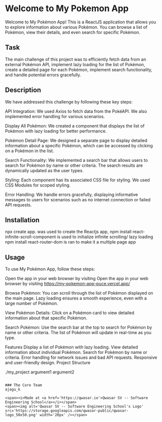 # Welcome to My Pokemon App
Welcome to My Pokémon App! This is a ReactJS application that allows you to explore information about various Pokémon.
You can browse a list of Pokémon, view their details, and even search for specific Pokémon.

## Task
The main challenge of this project was to efficiently fetch data from an external Pokémon API, implement lazy loading for the list of Pokémon, create a detailed page for each Pokémon, implement search functionality, and handle potential errors gracefully.

## Description
We have addressed this challenge by following these key steps:

API Integration: We used Axios to fetch data from the PokéAPI. We also implemented error handling for various scenarios.

Display All Pokémon: We created a component that displays the list of Pokémon with lazy loading for better performance.

Pokémon Detail Page: We designed a separate page to display detailed information about a specific Pokémon, which can be accessed by clicking on a Pokémon in the list.

Search Functionality: We implemented a search bar that allows users to search for Pokémon by name or other criteria. The search results are dynamically updated as the user types.

Styling: Each component has its associated CSS file for styling. We used CSS Modules for scoped styling.

Error Handling: We handle errors gracefully, displaying informative messages to users for scenarios such as no internet connection or failed API requests.

## Installation
npx create app. was used to create the Reactjs app,
npm install react-infinite-scroll-component is used to initialize infinite scrolling/ lazy loading
npm install react-router-dom is ran to make it a multiple page app

## Usage
To use My Pokémon App, follow these steps:

Open the app in your web browser by visiting Open the app in your web browser by visiting https://my-pokemon-app-puce.vercel.app/


Browse Pokémon: You can scroll through the list of Pokémon displayed on the main page. Lazy loading ensures a smooth experience, even with a large number of Pokémon.

View Pokémon Details: Click on a Pokémon card to view detailed information about that specific Pokémon.

Search Pokémon: Use the search bar at the top to search for Pokémon by name or other criteria. The list of Pokémon will update in real-time as you type.

Features
Display a list of Pokémon with lazy loading.
View detailed information about individual Pokémon.
Search for Pokémon by name or criteria.
Error handling for network issues and bad API requests.
Responsive and user-friendly design.
Project Structure

./my_project argument1 argument2
```

### The Core Team
ajagu_k

<span><i>Made at <a href='https://qwasar.io'>Qwasar SV -- Software Engineering School</a></i></span>
<span><img alt='Qwasar SV -- Software Engineering School's Logo' src='https://storage.googleapis.com/qwasar-public/qwasar-logo_50x50.png' width='20px' /></span>

